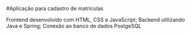 #Aplicação para cadastro de matriculas

Frontend desenvolvido com HTML, CSS e JavaScript;
Backend utilizando Java e Spring;
Conexão ao banco de dados PostgeSQL
